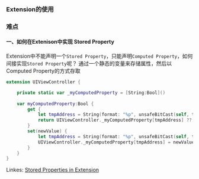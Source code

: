 ### Extension的使用


### 难点

#### 一、如何在Extenison中实现 Stored Property
Extension中不能声明一个`Stored Property`，只能声明`Computed Property`，如何间接实现`Stored Property`呢？
通过一个静态的变量来存储属性，然后以Computed Property的方式存取
```Swift
extension UIViewController {

    private static var _myComputedProperty = [String:Bool]()
    
    var myComputedProperty:Bool {
        get {
            let tmpAddress = String(format: "%p", unsafeBitCast(self, to: Int.self))
            return UIViewController._myComputedProperty[tmpAddress] ?? false
        }
        set(newValue) {
            let tmpAddress = String(format: "%p", unsafeBitCast(self, to: Int.self))
            UIViewController._myComputedProperty[tmpAddress] = newValue
        }
    }
}
```
 Linkes: [Stored Properties in Extension](https://valv0.medium.com/computed-properties-and-extensions-a-pure-swift-approach-64733768112c)